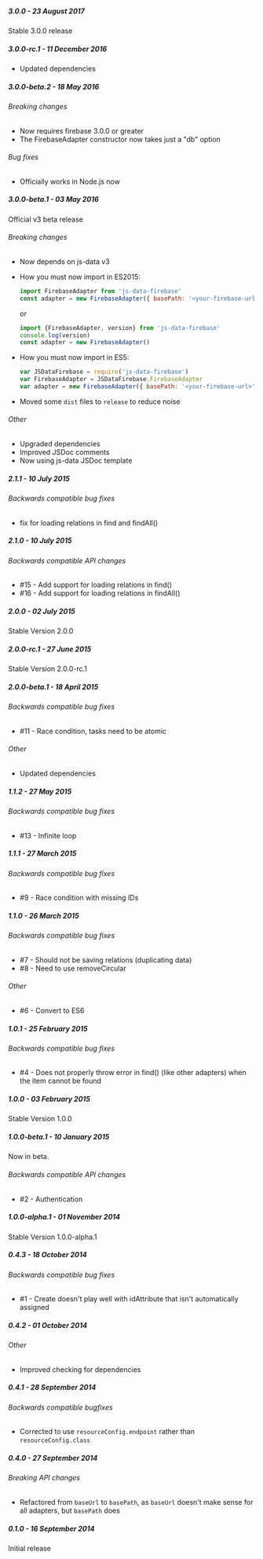 ##### 3.0.0 - 23 August 2017

Stable 3.0.0 release

##### 3.0.0-rc.1 - 11 December 2016

- Updated dependencies

##### 3.0.0-beta.2 - 18 May 2016

###### Breaking changes
- Now requires firebase 3.0.0 or greater
- The FirebaseAdapter constructor now takes just a "db" option

###### Bug fixes
- Officially works in Node.js now

##### 3.0.0-beta.1 - 03 May 2016

Official v3 beta release

###### Breaking changes
- Now depends on js-data v3
- How you must now import in ES2015:

    ```js
    import FirebaseAdapter from 'js-data-firebase'
    const adapter = new FirebaseAdapter({ basePath: '<your-firebase-url>' })
    ```
    or
    ```js
    import {FirebaseAdapter, version} from 'js-data-firebase'
    console.log(version)
    const adapter = new FirebaseAdapter()
    ```

- How you must now import in ES5:

    ```js
    var JSDataFirebase = require('js-data-firebase')
    var FirebaseAdapter = JSDataFirebase.FirebaseAdapter
    var adapter = new FirebaseAdapter({ basePath: '<your-firebase-url>' })
    ```

- Moved some `dist` files to `release` to reduce noise

###### Other
- Upgraded dependencies
- Improved JSDoc comments
- Now using js-data JSDoc template

##### 2.1.1 - 10 July 2015

###### Backwards compatible bug fixes
- fix for loading relations in find and findAll()

##### 2.1.0 - 10 July 2015

###### Backwards compatible API changes
- #15 - Add support for loading relations in find()
- #16 - Add support for loading relations in findAll()

##### 2.0.0 - 02 July 2015

Stable Version 2.0.0

##### 2.0.0-rc.1 - 27 June 2015

Stable Version 2.0.0-rc.1

##### 2.0.0-beta.1 - 18 April 2015

###### Backwards compatible bug fixes
- #11 - Race condition, tasks need to be atomic

###### Other
- Updated dependencies

##### 1.1.2 - 27 May 2015

###### Backwards compatible bug fixes
- #13 - Infinite loop

##### 1.1.1 - 27 March 2015

###### Backwards compatible bug fixes
- #9 - Race condition with missing IDs

##### 1.1.0 - 26 March 2015

###### Backwards compatible bug fixes
- #7 - Should not be saving relations (duplicating data)
- #8 - Need to use removeCircular

###### Other
- #6 - Convert to ES6

##### 1.0.1 - 25 February 2015

###### Backwards compatible bug fixes
- #4 - Does not properly throw error in find() (like other adapters) when the item cannot be found

##### 1.0.0 - 03 February 2015

Stable Version 1.0.0

##### 1.0.0-beta.1 - 10 January 2015

Now in beta.

###### Backwards compatible API changes
- #2 - Authentication

##### 1.0.0-alpha.1 - 01 November 2014

Stable Version 1.0.0-alpha.1

##### 0.4.3 - 18 October 2014

###### Backwards compatible bug fixes
- #1 - Create doesn't play well with idAttribute that isn't automatically assigned

##### 0.4.2 - 01 October 2014

###### Other
- Improved checking for dependencies

##### 0.4.1 - 28 September 2014

###### Backwards compatible bugfixes
- Corrected to use `resourceConfig.endpoint` rather than `resourceConfig.class`

##### 0.4.0 - 27 September 2014

###### Breaking API changes
- Refactored from `baseUrl` to `basePath`, as `baseUrl` doesn't make sense for all adapters, but `basePath` does

##### 0.1.0 - 16 September 2014

Initial release
